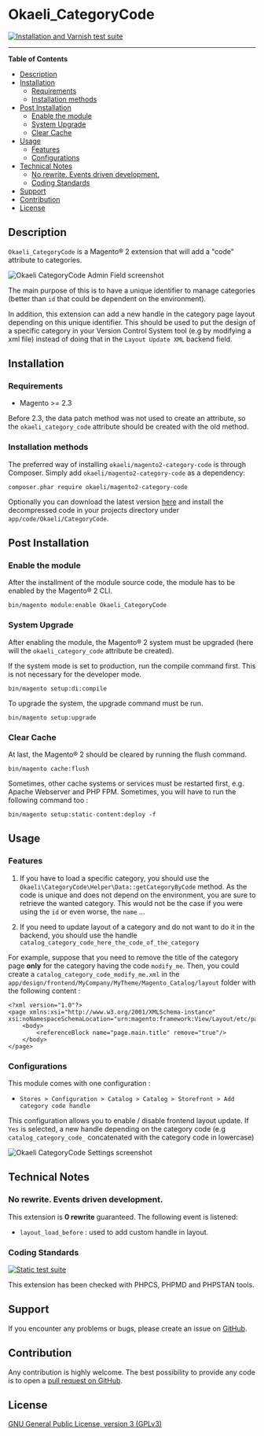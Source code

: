 # Okaeli_CategoryCode

[![Installation and Varnish test suite](https://github.com/julienloizelet/magento2-category-code/actions/workflows/installation-and-varnish-test-suite.yml/badge.svg)](https://github.com/julienloizelet/magento2-category-code/actions/workflows/installation-and-varnish-test-suite.yml)

----------------------

<!-- START doctoc generated TOC please keep comment here to allow auto update -->
<!-- DON'T EDIT THIS SECTION, INSTEAD RE-RUN doctoc TO UPDATE -->
**Table of Contents**

- [Description](#description)
- [Installation](#installation)
  - [Requirements](#requirements)
  - [Installation methods](#installation-methods)
- [Post Installation](#post-installation)
  - [Enable the module](#enable-the-module)
  - [System Upgrade](#system-upgrade)
  - [Clear Cache](#clear-cache)
- [Usage](#usage)
  - [Features](#features)
  - [Configurations](#configurations)
- [Technical Notes](#technical-notes)
  - [No rewrite. Events driven development.](#no-rewrite-events-driven-development)
  - [Coding Standards](#coding-standards)
- [Support](#support)
- [Contribution](#contribution)
- [License](#license)

<!-- END doctoc generated TOC please keep comment here to allow auto update -->

## Description

`Okaeli_CategoryCode` is a Magento® 2 extension that will add a "code" attribute to categories.

![Okaeli CategoryCode Admin Field screenshot](doc/images/okaeli-category-code-field.png)

The main purpose of this is to have a unique identifier to manage categories (better than `id` that could be dependent on the environment).

In addition, this extension can add a new handle in the category page layout depending on this unique identifier. This should be used to put the design of a 
specific category in your Version Control System tool (e.g by modifying a xml file) instead of doing that in the `Layout Update XML` backend field. 


## Installation

### Requirements

- Magento >= 2.3 

Before 2.3, the data patch method was not used to create an attribute, so the `okaeli_category_code` attribute should be
created with the old method.

### Installation methods

The preferred way of installing `okaeli/magento2-category-code` is through Composer. Simply add `okaeli/magento2-category-code` as a dependency:

    composer.phar require okaeli/magento2-category-code

Optionally you can download the latest version [here](https://github.com/julienloizelet/magento2-category-code/releases) and install the decompressed code in your projects directory under `app/code/Okaeli/CategoryCode`.

## Post Installation

### Enable the module

After the installment of the module source code, the module has to be enabled by the Magento® 2 CLI.

    bin/magento module:enable Okaeli_CategoryCode

### System Upgrade

After enabling the module, the Magento® 2 system must be upgraded (here will the `okaeli_category_code` attribute be created).

If the system mode is set to production, run the compile command first. This is not necessary for the developer mode.

    bin/magento setup:di:compile

To upgrade the system, the upgrade command must be run.

    bin/magento setup:upgrade

### Clear Cache

At last, the Magento® 2 should be cleared by running the flush command.

    bin/magento cache:flush

Sometimes, other cache systems or services must be restarted first, e.g. Apache Webserver and PHP FPM.
Sometimes, you will have to run the following command too :

    bin/magento setup:static-content:deploy -f



## Usage

### Features

1. If you have to load a specific category, you should use the `Okaeli\CategoryCode\Helper\Data::getCategoryByCode` method.
As the code is unique and does not depend on the environment, you are sure to retrieve the wanted category. This would not be the case if 
you were using the `id` or even worse, the `name` ...

2. If you need to update layout of a category and do not want to do it in the backend, you should use the handle
`catalog_category_code_here_the_code_of_the_category`

For example, suppose that you need to remove the title of the category page **only** for the category having the code `modify_me`.
Then, you could create a `catalog_category_code_modify_me.xml` in the `app/design/frontend/MyCompany/MyTheme/Magento_Catalog/layout` folder with the following content :

    <?xml version="1.0"?>
    <page xmlns:xsi="http://www.w3.org/2001/XMLSchema-instance" xsi:noNamespaceSchemaLocation="urn:magento:framework:View/Layout/etc/page_configuration.xsd">
        <body>
            <referenceBlock name="page.main.title" remove="true"/>
        </body>
    </page>


### Configurations

This module comes with one configuration :

  * `Stores > Configuration > Catalog > Catalog > Storefront > Add category code handle`

  This configuration allows you to enable / disable frontend layout update. If `Yes` is selected,
a new handle depending on the category code (e.g `catalog_category_code_` concatenated with the category code in lowercase)

  

  ![Okaeli CategoryCode Settings screenshot](doc/images/okaeli-category-code-settings.png)

## Technical Notes

### No rewrite. Events driven development.

This extension is **0 rewrite**  guaranteed. The following event is listened:

  * `layout_load_before` : used to add custom handle in layout.


### Coding Standards

[![Static test suite](https://github.com/julienloizelet/magento2-category-code/actions/workflows/static-test-suite.yml/badge.svg)](https://github.com/julienloizelet/magento2-category-code/actions/workflows/static-test-suite.yml)

This extension has been checked with PHPCS, PHPMD and PHPSTAN tools.



## Support

If you encounter any problems or bugs, please create an issue on
[GitHub](https://github.com/julienloizelet/magento2-category-code/issues).

## Contribution

Any contribution is highly welcome. The best possibility to provide any code is to open
a [pull request on GitHub](https://docs.github.com/en/pull-requests/collaborating-with-pull-requests/proposing-changes-to-your-work-with-pull-requests/about-pull-requests).

## License

[GNU General Public License, version 3 (GPLv3)](LICENSE)
